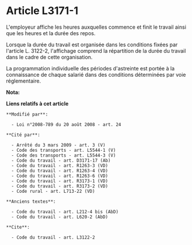 # Article L3171-1

L'employeur affiche les heures auxquelles commence et finit le travail ainsi que les heures et la durée des repos. 

Lorsque la durée du travail est organisée dans les conditions fixées par l'article L. 3122-2, l'affichage comprend la
répartition de la durée du travail dans le cadre de cette organisation. 

La programmation individuelle des périodes d'astreinte est portée à la connaissance de chaque salarié dans des conditions
déterminées par voie réglementaire.

**Nota:**



**Liens relatifs à cet article**

	**Modifié par**:

	  - Loi n°2008-789 du 20 août 2008 - art. 24

	**Cité par**:

	  - Arrêté du 3 mars 2009 - art. 3 (V)
	  - Code des transports - art. L5544-1 (V)
	  - Code des transports - art. L5544-3 (V)
	  - Code du travail - art. D3171-17 (Ab)
	  - Code du travail - art. R1263-3 (VD)
	  - Code du travail - art. R1263-4 (VD)
	  - Code du travail - art. R1263-6 (VD)
	  - Code du travail - art. R3173-1 (VD)
	  - Code du travail - art. R3173-2 (VD)
	  - Code rural - art. L713-22 (VD)

	**Anciens textes**:

	  - Code du travail - art. L212-4 bis (AbD)
	  - Code du travail - art. L620-2 (AbD)

	**Cite**:

	  - Code du travail - art. L3122-2
